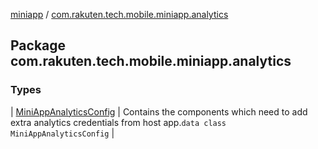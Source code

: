 [miniapp](../index.md) / [com.rakuten.tech.mobile.miniapp.analytics](./index.md)

## Package com.rakuten.tech.mobile.miniapp.analytics

### Types

| [MiniAppAnalyticsConfig](-mini-app-analytics-config/index.md) | Contains the components which need to add extra analytics credentials from host app.`data class MiniAppAnalyticsConfig` |

